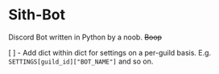 # Sith-Bot

Discord Bot written in Python by a noob.
~~Boop~~

[ ] - Add dict within dict for settings on a per-guild basis. E.g. `SETTINGS[guild_id]["BOT_NAME"]` and so on.
